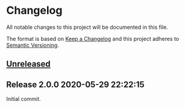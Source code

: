 # Changelog

All notable changes to this project will be documented in this file.

The format is based on [Keep a Changelog](http://keepachangelog.com/en/1.0.0/)
and this project adheres to [Semantic Versioning](http://semver.org/spec/v2.0.0.html).

## [Unreleased]

## Release 2.0.0 2020-05-29 22:22:15

Initial commit.

[Unreleased]: /RockingShip/xtools-historic/compare/v2.0.0...HEAD
